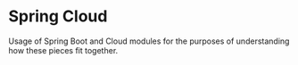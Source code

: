 # Spring Cloud

Usage of Spring Boot and Cloud modules for the purposes of understanding how these pieces fit together.